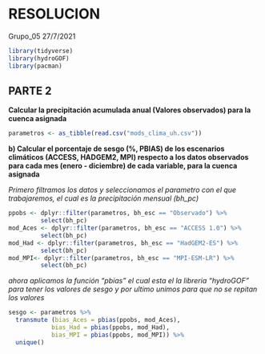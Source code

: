 RESOLUCION
================
Grupo\_05
27/7/2021

``` r
library(tidyverse)
library(hydroGOF)
library(pacman)
```

## PARTE 2

**Calcular la precipitación acumulada anual (Valores observados) para la
cuenca asignada**

``` r
parametros <- as_tibble(read.csv("mods_clima_uh.csv")) 
```

**b) Calcular el porcentaje de sesgo (%, PBIAS) de los escenarios
climáticos (ACCESS, HADGEM2, MPI) respecto a los datos observados para
cada mes (enero - diciembre) de cada variable, para la cuenca asignada**

*Primero filtramos los datos y seleccionamos el parametro con el que
trabajaremos, el cual es la precipitación mensual (bh\_pc)*

``` r
ppobs <- dplyr::filter(parametros, bh_esc == "Observado") %>% 
         select(bh_pc)
mod_Aces <- dplyr::filter(parametros, bh_esc == "ACCESS 1.0") %>% 
         select(bh_pc)
mod_Had <- dplyr::filter(parametros, bh_esc == "HadGEM2-ES") %>% 
         select(bh_pc)
mod_MPI<- dplyr::filter(parametros, bh_esc == "MPI-ESM-LR") %>% 
         select(bh_pc)
```

*ahora aplicamos la función “pbias” el cual esta el la libreria
“hydroGOF” para tener los valores de sesgo y por ultimo unimos para
que no se repitan los valores*

``` r
sesgo <- parametros %>% 
  transmute (bias_Aces = pbias(ppobs, mod_Aces),
            bias_Had = pbias(ppobs, mod_Had),
            bias_MPI = pbias(ppobs, mod_MPI)) %>% 
  unique()
```
